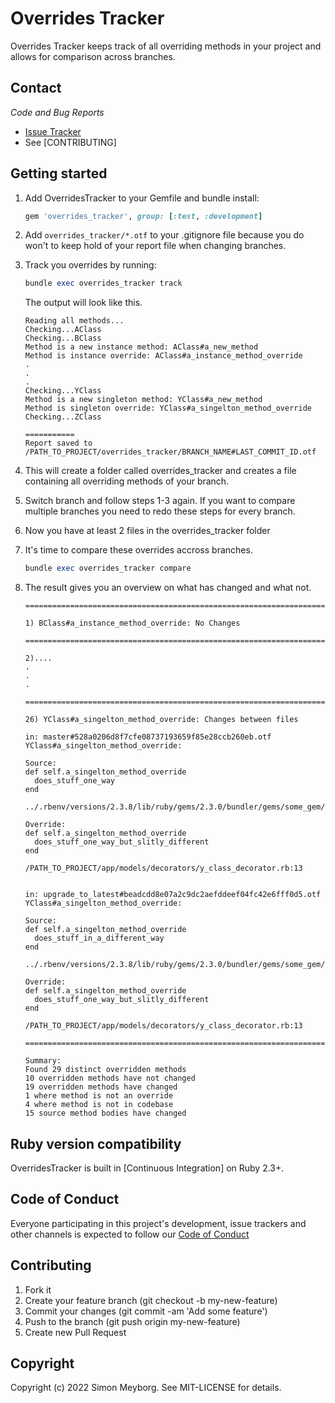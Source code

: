 # Overrides Tracker
Overrides Tracker keeps track of all overriding methods in your project and allows for comparison across branches.

## Contact

*Code and Bug Reports*

* [Issue Tracker](https://github.com/SyborgStudios/overrides_tracker/issues)
* See [CONTRIBUTING]


Getting started
---------------
1. Add OverridesTracker to your Gemfile and bundle install:

    ```ruby
    gem 'overrides_tracker', group: [:test, :development]
    ```
2. Add `overrides_tracker/*.otf` to your .gitignore file because you do won't to keep hold of your report file when changing branches.

3. Track you overrides by running:
    ```ruby
    bundle exec overrides_tracker track
    ```
    
    The output will look like this.
    
    ```
    Reading all methods...
    Checking...AClass
    Checking...BClass
    Method is a new instance method: AClass#a_new_method
    Method is instance override: AClass#a_instance_method_override
    .
    .
    .
    Checking...YClass
    Method is a new singleton method: YClass#a_new_method
    Method is singleton override: YClass#a_singelton_method_override
    Checking...ZClass

    ===========
    Report saved to /PATH_TO_PROJECT/overrides_tracker/BRANCH_NAME#LAST_COMMIT_ID.otf
    ```

4. This will create a folder called overrides_tracker and creates a file containing all overriding methods of your branch.

5. Switch branch and follow steps 1-3 again. If you want to compare multiple branches you need to redo these steps for every branch.

6. Now you have at least 2 files in the overrides_tracker folder

7. It's time to compare these overrides accross branches.
    ```ruby
    bundle exec overrides_tracker compare
    ````

8. The result gives you an overview on what has changed and what not.

    ```
    ===========================================================================================

    1) BClass#a_instance_method_override: No Changes

    ===========================================================================================

    2)....
    .
    .
    .

    ===========================================================================================

    26) YClass#a_singelton_method_override: Changes between files

    in: master#528a0206d8f7cfe08737193659f85e28ccb260eb.otf
    YClass#a_singelton_method_override:

    Source:
    def self.a_singelton_method_override
      does_stuff_one_way
    end

    ../.rbenv/versions/2.3.8/lib/ruby/gems/2.3.0/bundler/gems/some_gem/lib/some_gem/y_class.rb:2

    Override:
    def self.a_singelton_method_override
      does_stuff_one_way_but_slitly_different
    end

    /PATH_TO_PROJECT/app/models/decorators/y_class_decorator.rb:13


    in: upgrade_to_latest#beadcdd8e07a2c9dc2aefddeef04fc42e6fff0d5.otf
    YClass#a_singelton_method_override:

    Source:
    def self.a_singelton_method_override
      does_stuff_in_a_different_way
    end

    ../.rbenv/versions/2.3.8/lib/ruby/gems/2.3.0/bundler/gems/some_gem/lib/some_gem/y_class.rb:2

    Override:
    def self.a_singelton_method_override
      does_stuff_one_way_but_slitly_different
    end

    /PATH_TO_PROJECT/app/models/decorators/y_class_decorator.rb:13

    ===========================================================================================

    Summary:
    Found 29 distinct overridden methods
    10 overridden methods have not changed
    19 overridden methods have changed
    1 where method is not an override
    4 where method is not in codebase
    15 source method bodies have changed
    ```
    
## Ruby version compatibility

OverridesTracker is built in [Continuous Integration] on Ruby 2.3+.

## Code of Conduct

Everyone participating in this project's development, issue trackers and other channels is expected to follow our
[Code of Conduct](./CODE_OF_CONDUCT.md)

## Contributing

1. Fork it
2. Create your feature branch (git checkout -b my-new-feature)
3. Commit your changes (git commit -am 'Add some feature')
4. Push to the branch (git push origin my-new-feature)
5. Create new Pull Request

## Copyright

Copyright (c) 2022 Simon Meyborg. See MIT-LICENSE for details.
